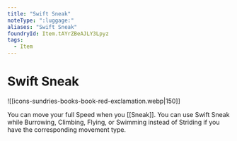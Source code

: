 ```yaml
---
title: "Swift Sneak"
noteType: ":luggage:"
aliases: "Swift Sneak"
foundryId: Item.tAYrZBeAJLY3Lpyz
tags:
  - Item
---
```


# Swift Sneak
![[icons-sundries-books-book-red-exclamation.webp|150]]

You can move your full Speed when you [[Sneak]]. You can use Swift Sneak while Burrowing, Climbing, Flying, or Swimming instead of Striding if you have the corresponding movement type.
